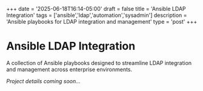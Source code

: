 +++
date = '2025-06-18T16:14-05:00'
draft = false
title = 'Ansible LDAP Integration'
tags = ['ansible','ldap','automation','sysadmin']
description = 'Ansible playbooks for LDAP integration and management'
type = 'post'
+++

# Ansible LDAP Integration

A collection of Ansible playbooks designed to streamline LDAP integration and management across enterprise environments.

*Project details coming soon...*

